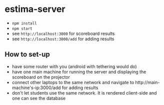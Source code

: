 # estima-server

- `npm install`
- `npm start`
- see `http://localhost:3000` for scoreboard results
- see `http://localhost:3000/add` for adding results

## How to set-up
- have some router with you (android with tethering would do)
- have one main machine for running the server and displaying the scoreboard on the projector
- connect other laptops to the same network and navigate to http://main-machine's-ip:3000/add for adding results
- don't let students use the same network. It is rendered client-side and one can see the database
